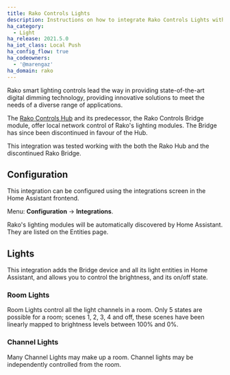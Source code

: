 ```yaml
---
title: Rako Controls Lights
description: Instructions on how to integrate Rako Controls Lights with Home Assistant.
ha_category:
  - Light
ha_release: 2021.5.0
ha_iot_class: Local Push
ha_config_flow: true
ha_codeowners:
  - '@marengaz'
ha_domain: rako
---
```



Rako smart lighting controls lead the way in providing state-of-the-art digital dimming technology, providing innovative solutions to meet the needs of a diverse range of applications.

The [Rako Controls Hub](https://rakocontrols.com/wkhub/) and its predecessor, the Rako Controls Bridge module, offer local network control of Rako's lighting modules. The Bridge has since been discontinued in favour of the Hub.

This integration was tested working with the both the Rako Hub and the discontinued Rako Bridge. 


## Configuration

This integration can be configured using the integrations screen in the
Home Assistant frontend.

Menu: **Configuration** -> **Integrations**.

Rako's lighting modules will be automatically discovered by
Home Assistant. They are listed on the Entities page.


## Lights

This integration adds the Bridge device and all its light entities in Home Assistant, and
allows you to control the brightness, and its on/off state.


### Room Lights

Room Lights control all the light channels in a room. Only 5 states are possible for a room; scenes 1, 2, 3, 4 and off, these scenes have been linearly mapped to brightness levels between 100% and 0%.


### Channel Lights

Many Channel Lights may make up a room. Channel lights may be independently controlled from the room.


